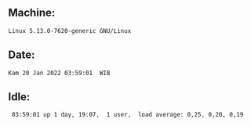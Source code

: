 ## Machine:
```
Linux 5.13.0-7620-generic GNU/Linux
```
## Date:
```
Kam 20 Jan 2022 03:59:01  WIB
```
## Idle:
```
 03:59:01 up 1 day, 19:07,  1 user,  load average: 0,25, 0,20, 0,19
```
